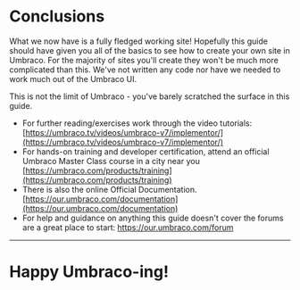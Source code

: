 # Conclusions

What we now have is a fully fledged working site! Hopefully this guide should have given you all of the basics to see how to create your own site in Umbraco. For the majority of sites you'll create they won't be much more complicated than this. We've not written any code nor have we needed to work much out of the Umbraco UI. 

This is not the limit of Umbraco - you've barely scratched the surface in this guide.

*    For further reading/exercises work through the video tutorials: [https://umbraco.tv/videos/umbraco-v7/implementor/](https://umbraco.tv/videos/umbraco-v7/implementor/)
*    For hands-on training and developer certification, attend an official Umbraco Master Class course in a city near you [https://umbraco.com/products/training](https://umbraco.com/products/training)
*    There is also the online Official Documentation. [https://our.umbraco.com/documentation](https://our.umbraco.com/documentation) 
*    For help and guidance on anything this guide doesn't cover the forums are a great place to start: [https://our.umbraco.com/forum ](https://our.umbraco.com/forum )

---
# Happy Umbraco-ing!
